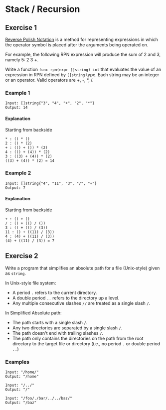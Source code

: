 # Stack / Recursion

## Exercise 1

[Reverse Polish
Notation](https://en.wikipedia.org/wiki/Reverse_Polish_notation) is a method
for representing expressions in which the operator symbol is placed after the
arguments being operated on.

For example, the following RPN expression will produce the sum of 2 and 3,
namely 5: 2 3 +.

Write a function `func rpn(expr []string) int` that evaluates the value of an
expression in RPN defined by `[]string` type. Each string may be an integer
or an operator. Valid operators are +, -, *, /.

### Example 1

```
Input: []string{"3", "4", "+", "2", "*"}
Output: 14
```

#### Explanation

Starting from backside

```
* : () * ()
2 : () * (2)
+ : (() + ()) * (2)
4 : (() + (4)) * (2)
3 : ((3) + (4)) * (2)
((3) + (4)) * (2) = 14
```

### Example 2

```
Input: []string{"4", "11", "3", "/", "+"}
Output: 7
```

#### Explanation

Starting from backside

```
+ : () + ()
/ : () + (() / ())
3 : () + (() / (3))
11 : () + ((11) / (3))
4 : (4) + ((11) / (3))
(4) + ((11) / (3)) = 7
```


## Exercise 2

Write a program that simplifies an absolute path for a file (Unix-style) given
as `string`.

In Unix-style file system:

* A period `.` refers to the current directory.
* A double period `..` refers to the directory up a level.
* Any multiple consecutive slashes `//` are treated as a single slash `/`.

In Simplified Absolute path:

* The path starts with a single slash `/`.
* Any two directories are separated by a single slash `/`.
* The path doesn't end with trailing slashes `/`.
* The path only contains the directories on the path from the root directory to
  the target file or directory (i.e., no period `.` or double period `..`)

### Examples

```
Input: "/home/"
Output: "/home"
```

```
Input: "/../"
Output: "/"
```

```
Input: "/foo/./bar/../../baz/"
Output: "/baz"
```
